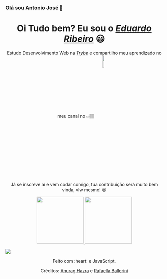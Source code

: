 ### Olá sou Antonio José 👋


<div>
  <h1 align="center">Oi Tudo bem? Eu sou o <a href="https://www.linkedin.com/in/edududuribeiro/"><i>Eduardo Ribeiro</i></a> 😃️</h1>
  <p align="center">Estudo Desenvolvimento Web na <a href="https://www.betrybe.com/"><i>Trybe</i></a> e compartilho meu aprendizado no meu canal no <a ></a><span> 👉🏽️</span>
  <a align="rigth"  href="https://www.youtube.com/channel/UCViaNBT0SIeiVnZSEEtIfjw?sub_confirmation=1" target="_blank">
    <img width="10%" align="center" valign="middle" src="https://img.shields.io/youtube/channel/subscribers/UCViaNBT0SIeiVnZSEEtIfjw?label=iCode&style=social  " target="_blank" />
  </a><br>
  <p align="center">Já se inscreve aí e vem codar comigo, tua contribuição será muito bem vinda, vlw mesmo! 😉️</h2>
</div>


<div align="center">
  <a href="https://github.com/antoniojose2023">
    <img height="150em" src="https://github-readme-stats.vercel.app/api?username=antoniojose2023&count_private=true&include_all_commits=true&show_icons=true&theme=dracula&hide_border=false&show_owner=true"/>
    <img height="150em" src="https://github-readme-stats.vercel.app/api/top-langs/?username=antoniojose2023&theme=dracula&hide_border=false&&layout=compact"/>
  </a>
</div>

  <a href="https://www.youtube.com/channel/UCViaNBT0SIeiVnZSEEtIfjw?sub_confirmation=1" target="_blank"><img src="https://img.shields.io/badge/YouTube-FF0000?style=for-the-badge&logo=youtube&logoColor=white" target="_blank"></a>

<div align="center">
  <p>Feito com :heart: e JavaScript.</p>
  <p>Créditos: <a href="https://github.com/anuraghazra/github-readme-stats">Anurag Hazra</a> e <a href="https://github.com/rafaballerini">Rafaella Ballerini</a></p>
</div>
